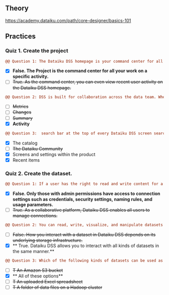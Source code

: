 ## Theory
https://academy.dataiku.com/path/core-designer/basics-101
## Practices
### Quiz 1. Create the project
``` diff
@@ Question 1: The Dataiku DSS homepage is your command center for all work on a specific activity.@@
```
- [x] **False. The Project is the command center for all your work on a specific activity.**
- [ ] ~~True. As the command center, you can even view recent user activity on the Dataiku DSS homepage.~~

``` diff
@@ Question 2: DSS is built for collaboration across the data team. When returning to a project, which of the following tabs on the project homepage would be the best place to visit for a high-level overview of user contributions to a project? @@
```
- [ ] ~~Metrics~~
- [ ] ~~Changes~~
- [ ] ~~Summary~~
- [x] **Activity**

``` diff
@@ Question 3:  search bar at the top of every Dataiku DSS screen searches across several sources that include the following (choose three).@@
```
- [x]  The catalog
- [ ] ~~The Dataiku Community~~
- [x]  Screens and settings within the product
- [x]  Recent items

### Quiz 2. Create the dataset.
``` diff
@@ Question 1: If a user has the right to read and write content for a particular project, then that user must also have the right to manage the data connections in that project.@@
```
- [x]  **False. Only those with admin permissions have access to connection settings such as credentials, security settings, naming rules, and usage parameters.**
- [ ] ~~True. As a collaborative platform, Dataiku DSS enables all users to manage connections.~~

``` diff
@@ Question 2: You can read, write, visualize, and manipulate datasets within DSS using the same methods.@@ 
```
- [ ] ~~False. How you interact with a dataset in Dataiku DSS depends on its underlying storage infrastructure.~~
- [x]  ** True. Dataiku DSS allows you to interact with all kinds of datasets in the same manner.**

``` diff
@@ Question 3: Which of the following kinds of datasets can be used as a dataset that you can read, write, visualize, and transform in DSS?@@
```
- [ ] ~~T An Amazon S3 bucket~~
- [x]  ** All of these options**
- [ ] ~~T An uploaded Excel spreadsheet~~
- [ ] ~~T A folder of data files on a Hadoop cluster~~
